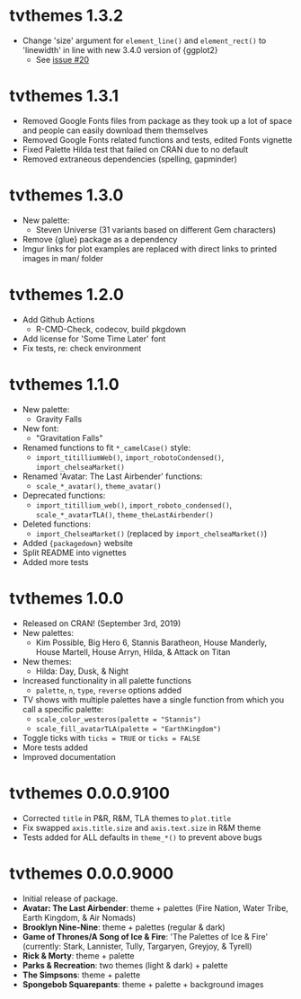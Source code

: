 # tvthemes 1.3.2

* Change 'size' argument for `element_line()` and `element_rect()` to 'linewidth' in line with new 3.4.0 version of {ggplot2}
  * See [issue #20](https://github.com/Ryo-N7/tvthemes/issues/20)

# tvthemes 1.3.1

* Removed Google Fonts files from package as they took up a lot of space and people can easily download them themselves
* Removed Google Fonts related functions and tests, edited Fonts vignette 
* Fixed Palette Hilda test that failed on CRAN due to no default
* Removed extraneous dependencies (spelling, gapminder)

# tvthemes 1.3.0

* New palette: 
  * Steven Universe (31 variants based on different Gem characters)
* Remove {glue} package as a dependency
* Imgur links for plot examples are replaced with direct links to printed images in man/ folder

# tvthemes 1.2.0

* Add Github Actions
  * R-CMD-Check, codecov, build pkgdown
* Add license for 'Some Time Later' font
* Fix tests, re: check environment

# tvthemes 1.1.0

* New palette:
  * Gravity Falls
* New font:
  * "Gravitation Falls"
* Renamed functions to fit `*_camelCase()` style:
  * `import_titilliumWeb()`, `import_robotoCondensed()`, `import_chelseaMarket()`
* Renamed 'Avatar: The Last Airbender' functions:
  * `scale_*_avatar()`, `theme_avatar()`
* Deprecated functions:
  * `import_titillium_web()`, `import_roboto_condensed()`, `scale_*_avatarTLA()`,
  `theme_theLastAirbender()`
* Deleted functions:
  * `import_ChelseaMarket()` (replaced by `import_chelseaMarket()`)
* Added `{packagedown}` website
* Split README into vignettes
* Added more tests

# tvthemes 1.0.0

* Released on CRAN! (September 3rd, 2019)
* New palettes:
  * Kim Possible, Big Hero 6, Stannis Baratheon, House Manderly, House Martell, House Arryn, Hilda, & Attack on Titan
* New themes:
  * Hilda: Day, Dusk, & Night
* Increased functionality in all palette functions
  * `palette`, `n`, `type`, `reverse` options added
* TV shows with multiple palettes have a single function from which you call a specific palette:
  * `scale_color_westeros(palette = "Stannis")`
  * `scale_fill_avatarTLA(palette = "EarthKingdom")`
* Toggle ticks with `ticks = TRUE` or `ticks = FALSE`
* More tests added
* Improved documentation

# tvthemes 0.0.0.9100

* Corrected `title` in P&R, R&M, TLA themes to `plot.title`
* Fix swapped `axis.title.size` and `axis.text.size` in R&M theme
* Tests added for ALL defaults in `theme_*()` to prevent above bugs

# tvthemes 0.0.0.9000

* Initial release of package.
* __Avatar: The Last Airbender__: theme + palettes (Fire Nation, Water Tribe, Earth Kingdom, & Air Nomads)
* __Brooklyn Nine-Nine__: theme + palettes (regular & dark)
* __Game of Thrones/A Song of Ice & Fire__: 'The Palettes of Ice & Fire' (currently: Stark, Lannister, Tully, Targaryen, Greyjoy, & Tyrell)
* __Rick & Morty__: theme + palette
* __Parks & Recreation__: two themes (light & dark) + palette
* __The Simpsons__: theme + palette
* __Spongebob Squarepants__: theme + palette + background images
